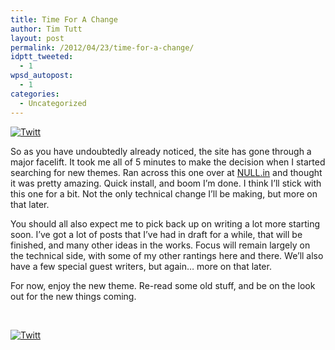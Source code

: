 ```yaml
---
title: Time For A Change
author: Tim Tutt
layout: post
permalink: /2012/04/23/time-for-a-change/
idptt_tweeted:
  - 1
wpsd_autopost:
  - 1
categories:
  - Uncategorized
---
```

<div class="twttr_button">
  <a href="http://twitter.com/share?url=http://www.timtutt.com/2012/04/23/time-for-a-change/&text=Time+For+A+Change" target="_blank" title="Click here if you like this article."> <img src="http://www.timtutt.com/wp-content/plugins/twitter-plugin/images/twitt.gif" alt="Twitt" /> </a>
</div>

So as you have undoubtedly already noticed, the site has gone through a major facelift. It took me all of 5 minutes to make the decision when I started searching for new themes. Ran across this one over at <a href="http://www.nullin.com/hemingwayex/" target="_blank">NULL.in</a> and thought it was pretty amazing. Quick install, and boom I&#8217;m done. I think I&#8217;ll stick with this one for a bit. Not the only technical change I&#8217;ll be making, but more on that later.

You should all also expect me to pick back up on writing a lot more starting soon. I&#8217;ve got a lot of posts that I&#8217;ve had in draft for a while, that will be finished, and many other ideas in the works. Focus will remain largely on the technical side, with some of my other rantings here and there. We&#8217;ll also have a few special guest writers, but again&#8230; more on that later.

For now, enjoy the new theme. Re-read some old stuff, and be on the look out for the new things coming.

&nbsp;

<div class="twttr_button">
  <a href="http://twitter.com/share?url=http://www.timtutt.com/2012/04/23/time-for-a-change/&text=Time+For+A+Change" target="_blank" title="Click here if you like this article."> <img src="http://www.timtutt.com/wp-content/plugins/twitter-plugin/images/twitt.gif" alt="Twitt" /> </a>
</div>
